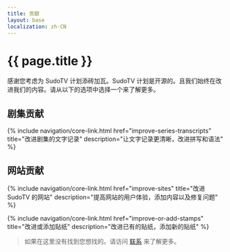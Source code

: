 ```yaml
---
title: 贡献
layout: base
localization: zh-CN
---
```


# {{ page.title }}

感谢您考虑为 SudoTV 计划添砖加瓦。SudoTV 计划是开源的。且我们始终在改进我们的内容。请从以下的选项中选择一个来了解更多。

## 剧集贡献

{% include navigation/core-link.html
    href="improve-series-transcripts"
    title="改进剧集的文字记录"
    description="让文字记录更清晰，改进拼写和语法"
%}

## 网站贡献

{% include navigation/core-link.html
    href="improve-sites"
    title="改进 SudoTV 的网站"
    description="提高网站的用户体验，添加内容以及修复问题"
%}

{% include navigation/core-link.html
    href="improve-or-add-stamps"
    title="改进或添加贴纸"
    description="改进已有的贴纸，添加新的贴纸"
%}

> 如果在这里没有找到您想找的。请访问 [联系](https://sudo.tv/contact) 来了解更多。
